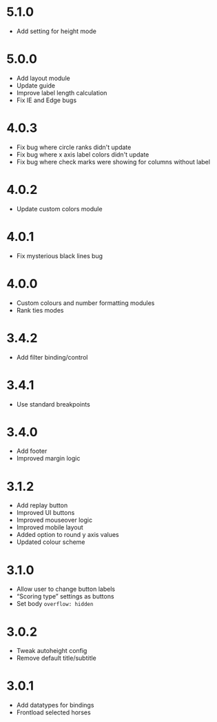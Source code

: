 # 5.1.0
* Add setting for height mode

# 5.0.0
* Add layout module
* Update guide
* Improve label length calculation
* Fix IE and Edge bugs

# 4.0.3
* Fix bug where circle ranks didn't update
* Fix bug where x axis label colors didn't update
* Fix bug where check marks were showing for columns without label

# 4.0.2
* Update custom colors module

# 4.0.1
* Fix mysterious black lines bug

# 4.0.0
* Custom colours and number formatting modules
* Rank ties modes

# 3.4.2
* Add filter binding/control

# 3.4.1
* Use standard breakpoints

# 3.4.0

* Add footer
* Improved margin logic

# 3.1.2

* Add replay button
* Improved UI buttons
* Improved mouseover logic
* Improved mobile layout
* Added option to round y axis values
* Updated colour scheme

# 3.1.0

* Allow user to change button labels
* “Scoring type” settings as buttons
* Set body `overflow: hidden`

# 3.0.2

* Tweak autoheight config
* Remove default title/subtitle

# 3.0.1

* Add datatypes for bindings
* Frontload selected horses

